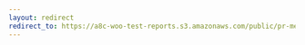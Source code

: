 ```yaml
---
layout: redirect
redirect_to: https://a8c-woo-test-reports.s3.amazonaws.com/public/pr-merge/39972/api/index.html
---
```

